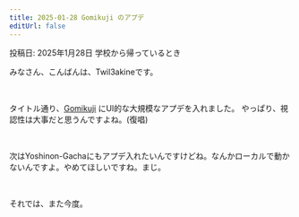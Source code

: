 ```yaml
---
title: 2025-01-28 Gomikuji のアプデ
editUrl: false
---
```


投稿日: 2025年1月28日 学校から帰っているとき

みなさん、こんばんは、Twil3akineです。

<br>

タイトル通り、[Gomikuji](https://gomikuji.pages.dev) にUI的な大規模なアプデを入れました。
やっぱり、視認性は大事だと思うんですよね。(復唱)

<br>

次はYoshinon-Gachaにもアプデ入れたいんですけどね。なんかローカルで動かないんですよ。やめてほしいですね。まじ。

<br>

それでは、また今度。
